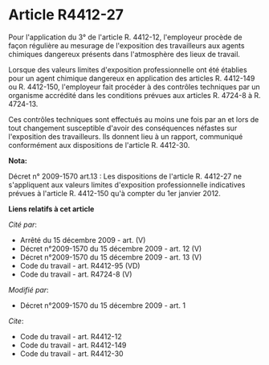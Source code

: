 # Article R4412-27

Pour l'application du 3° de l'article R. 4412-12, l'employeur procède de façon régulière au mesurage de l'exposition des
travailleurs aux agents chimiques dangereux présents dans l'atmosphère des lieux de travail. 

Lorsque des valeurs limites d'exposition professionnelle ont été établies pour un agent chimique dangereux en application des
articles R. 4412-149 ou R. 4412-150, l'employeur fait procéder à des contrôles techniques par un organisme accrédité dans les
conditions prévues aux articles R. 4724-8 à R. 4724-13. 

Ces contrôles techniques sont effectués au moins une fois par an et lors de tout changement susceptible d'avoir des
conséquences néfastes sur l'exposition des travailleurs. Ils donnent lieu à un rapport, communiqué conformément aux
dispositions de l'article R. 4412-30.

**Nota:**

Décret n° 2009-1570 art.13 : Les dispositions de l'article R. 4412-27 ne s'appliquent aux valeurs limites d'exposition
professionnelle indicatives prévues à l'article R. 4412-150 qu'à compter du 1er janvier 2012.

**Liens relatifs à cet article**

_Cité par_:

  - Arrêté du 15 décembre 2009 - art. (V)
  - Décret n°2009-1570 du 15 décembre 2009 - art. 12 (V)
  - Décret n°2009-1570 du 15 décembre 2009 - art. 13 (V)
  - Code du travail - art. R4412-95 (VD)
  - Code du travail - art. R4724-8 (V)

_Modifié par_:

  - Décret n°2009-1570 du 15 décembre 2009 - art. 1

_Cite_:

  - Code du travail - art. R4412-12
  - Code du travail - art. R4412-149
  - Code du travail - art. R4412-30
